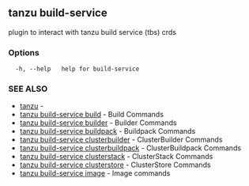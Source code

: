 ## tanzu build-service

plugin to interact with tanzu build service (tbs) crds

### Options

```
  -h, --help   help for build-service
```

### SEE ALSO

* [tanzu](tanzu.md)	 - 
* [tanzu build-service build](tanzu_build-service_build.md)	 - Build Commands
* [tanzu build-service builder](tanzu_build-service_builder.md)	 - Builder Commands
* [tanzu build-service buildpack](tanzu_build-service_buildpack.md)	 - Buildpack Commands
* [tanzu build-service clusterbuilder](tanzu_build-service_clusterbuilder.md)	 - ClusterBuilder Commands
* [tanzu build-service clusterbuildpack](tanzu_build-service_clusterbuildpack.md)	 - ClusterBuildpack Commands
* [tanzu build-service clusterstack](tanzu_build-service_clusterstack.md)	 - ClusterStack Commands
* [tanzu build-service clusterstore](tanzu_build-service_clusterstore.md)	 - ClusterStore Commands
* [tanzu build-service image](tanzu_build-service_image.md)	 - Image commands

